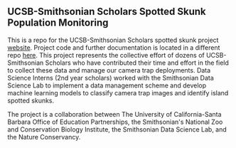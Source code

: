 ## UCSB-Smithsonian Scholars Spotted Skunk Population Monitoring

This is a repo for the UCSB-Smithsonian Scholars spotted skunk project [website](sidatasciencelab.github.io/UCSB-SI-skunks). Project code and further documentation is located in a different repo [here](https://github.com/sidatasciencelab/SCI_skunks). This project represents the collective effort of dozens of UCSB-Smithsonian Scholars who have contributed their time and effort in the field to collect these data and manage our camera trap deployments. Data Science Interns (2nd year scholars) worked with the Smithsonian Data Science Lab to implement a data management scheme and develop machine learning models to classify camera trap images and identify island spotted skunks.

The project is a collaboration between The University of California-Santa Barbara Office of Education Partnerships, the Smithsonian's National Zoo and Conservation Biology Institute, the Smithsonian Data Science Lab, and the Nature Conservancy.
